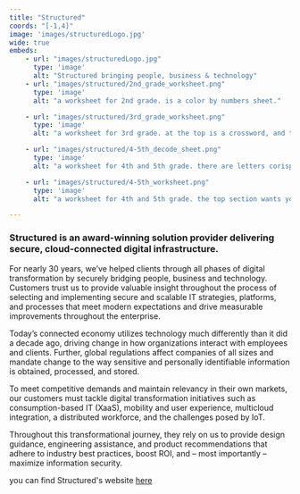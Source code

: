 ```yaml
---
title: "Structured"
coords: "[-1,4]"
image: 'images/structuredLogo.jpg'
wide: true
embeds: 
    - url: "images/structuredLogo.jpg"
      type: 'image'
      alt: "Structured bringing people, business & technology"
    - url: "images/structured/2nd_grade_worksheet.png"
      type: 'image'
      alt: "a worksheet for 2nd grade. is a color by numbers sheet."

    - url: "images/structured/3rd_grade_worksheet.png"
      type: 'image'
      alt: "a worksheet for 3rd grade. at the top is a crossword, and the bottom is a maze."

    - url: "images/structured/4-5th_decode_sheet.png"
      type: 'image'
      alt: "a worksheet for 4th and 5th grade. there are letters corisponding tonumbers at the top, and blank spaces with numbers in the middle of the screen."

    - url: "images/structured/4-5th_worksheet.png"
      type: 'image'
      alt: "a worksheet for 4th and 5th grade. the top section wants you to unscramble some words. the bottom section wants you to answer 3 questions realted to computer security."

---
```


### Structured is an award-winning solution provider delivering secure, cloud-connected digital infrastructure.

For nearly 30 years, we’ve helped clients through all phases of digital transformation by securely bridging people, business and technology. Customers trust us to provide valuable insight throughout the process of selecting and implementing secure and scalable IT strategies, platforms, and processes that meet modern expectations and drive measurable improvements throughout the enterprise.

Today’s connected economy utilizes technology much differently than it did a decade ago, driving change in how organizations interact with employees and clients. Further, global regulations affect companies of all sizes and mandate change to the way sensitive and personally identifiable information is obtained, processed, and stored.

To meet competitive demands and maintain relevancy in their own markets, our customers must tackle digital transformation initiatives such as consumption-based IT (XaaS), mobility and user experience, multicloud integration, a distributed workforce, and the challenges posed by IoT.

Throughout this transformational journey, they rely on us to provide design guidance, engineering assistance, and product recommendations that adhere to industry best practices, boost ROI, and – most importantly – maximize information security.


you can find Structured's website [here](https://structured.com/)